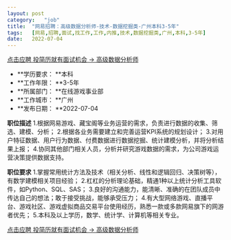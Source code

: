```yaml
---
layout:	post
category:	"job"
title:	"网易招聘：高级数据分析师-技术-数据挖掘类-广州本科3-5年"
tags:	[网易,招聘,面试,找工作,工作,内推,技术,数据挖掘类,广州,本科,3-5年]
date:	2022-07-04
---
```


[点击应聘 投简历就有面试机会 -> 高级数据分析师](http://mobile.bole.netease.com/bole/boleDetail?id=14893&employeeId=346f03c3cda5f04c&key=all)



- **学历要求： **本科
- **工作年限： **3-5年
- **所属部门： **在线游戏事业部
- **工作城市： **广州
- **发布日期： **2022-07-04



**职位描述**
1.根据网易游戏、藏宝阁等业务运营的需求，负责进行数据的收集、筛选、建模、分析；
2.根据各业务需要建立和完善运营KPI系统的规划设计；
3.对用户特征数据、用户行为数据、付费数据进行数据挖掘、统计建模分析，并将分析结果上报；
4.协同其他部门相关人员，分析并研究游戏数据的需求，为公司游戏运营决策提供数据支持。  





**职位要求**
1.掌握常用统计方法及技术（相关分析、线性和逻辑回归、决策树等），有数学建模相关项目经验；
2.杠杠的分析理论基础，精通1种以上统计分析工具软件，如Python、SQL、SAS；
3.良好的沟通能力，能清晰、准确的在团队成员中传达自己的想法；敢于接受挑战，能够承受压力；
4.有大型网络游戏、直播平台、游戏社区、游戏虚拟商品交易平台使用经历，熟悉一款或多款网易旗下的网游者优先；
5.本科及以上学历，数学、统计学、计算机等相关专业。




[点击应聘 投简历就有面试机会 -> 高级数据分析师](http://mobile.bole.netease.com/bole/boleDetail?id=14893&employeeId=346f03c3cda5f04c&key=all)
